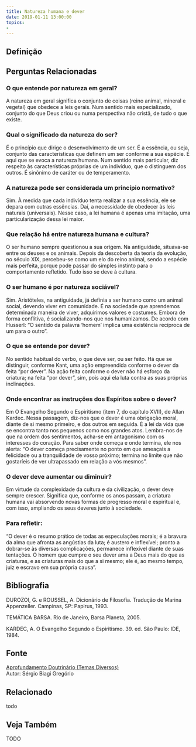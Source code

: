 ```yaml
---
title: Natureza humana e dever
date: 2019-01-11 13:00:00
topics: 
- 
---
```


## Definição


## Perguntas Relacionadas

### O que entende por natureza em geral?
A natureza em geral significa o conjunto de coisas (reino animal,
mineral e vegetal) que obedece a leis gerais. Num sentido mais
especializado, conjunto do que Deus criou ou numa perspectiva não
cristã, de tudo o que existe.

### Qual o significado da natureza do ser?
É o princípio que dirige o desenvolvimento de um ser. É a essência, ou
seja, conjunto das características que definem um ser conforme a sua
espécie. É aqui que se evoca a natureza humana. Num sentido mais
particular, diz respeito às características próprias de um indivíduo,
que o distinguem dos outros. É sinônimo de caráter ou de temperamento.

### A natureza pode ser considerada um princípio normativo?
Sim. À medida que cada indivíduo tenta realizar a sua essência, ele se
depara com outras essências. Daí, a necessidade de obedecer às leis
naturais (universais). Nesse caso, a lei humana é apenas uma imitação,
uma particularização dessa lei maior.

### Que relação há entre natureza humana e cultura?
O ser humano sempre questionou a sua origem. Na antiguidade, situava-se
entre os deuses e os animais. Depois da descoberta da teoria da
evolução, no século XIX, percebeu-se como um elo do reino animal, sendo
a espécie mais perfeita, porque pode passar do simples instinto para o
comportamento refletido. Tudo isso se deve à cultura.

### O ser humano é por natureza sociável?
Sim. Aristóteles, na antiguidade, já definia a ser humano como um animal
social, devendo viver em comunidade. É na sociedade que aprendemos
determinada maneira de viver, adquirimos valores e costumes. Embora de
forma conflitiva, é socializando-nos que nos humanizamos. De acordo com
Husserl: “O sentido da palavra ‘homem’ implica uma existência recíproca
de um para o outro”.

### O que se entende por dever?
No sentido habitual do verbo, o que deve ser, ou ser feito. Há que se
distinguir, conforme Kant, uma ação empreendida conforme o dever da
feita “por dever”. Na ação feita conforme o dever não há esforço da
criatura; na feita “por dever”, sim, pois aqui ela luta contra as suas
próprias inclinações.

### Onde encontrar as instruções dos Espíritos sobre o dever?
Em O Evangelho Segundo o Espiritismo (item 7, do capítulo XVII), de
Allan Kardec. Nessa passagem, diz-nos que o dever é uma obrigação moral,
diante de si mesmo primeiro, e dos outros em seguida. É a lei da vida
que se encontra tanto nos pequenos como nos grandes atos. Lembra-nos de
que na ordem dos sentimentos, acha-se em antagonismo com os interesses
do coração. Para saber onde começa e onde termina, ele nos alerta: “O
dever começa precisamente no ponto em que ameaçais a felicidade ou a
tranquilidade de vosso próximo; termina no limite que não gostaríeis de
ver ultrapassado em relação a vós mesmos”.

### O dever deve aumentar ou diminuir?
Em virtude da complexidade da cultura e da civilização, o dever deve
sempre crescer. Significa que, conforme os anos passam, a criatura
humana vai absorvendo novas formas de progresso moral e espiritual e,
com isso, ampliando os seus deveres junto à sociedade.

### Para refletir:

“O dever é o resumo prático de todas as especulações morais; é a bravura
da alma que afronta as angústias da luta; é austero e inflexível; pronto
a dobrar-se às diversas complicações, permanece inflexível diante de
suas tentações. O homem que cumpre o seu dever ama a Deus mais do que
as criaturas, e as criaturas mais do que a si mesmo; ele é, ao mesmo
tempo, juiz e escravo em sua própria causa”.


## Bibliografia

DUROZOI, G. e ROUSSEL, A. Dicionário de Filosofia. Tradução de Marina
Appenzeller. Campinas, SP: Papirus, 1993.

TEMÁTICA BARSA. Rio de Janeiro, Barsa Planeta, 2005.

KARDEC, A. O Evangelho Segundo o Espiritismo. 39. ed. São Paulo: IDE,
1984.

## Fonte
[Aprofundamento Doutrinário (Temas Diversos)](https://sites.google.com/view/aprofundamentodoutrinario/natureza-humana-e-dever)  
Autor: Sérgio Biagi Gregório



## Relacionado
todo

## Veja Também
TODO


